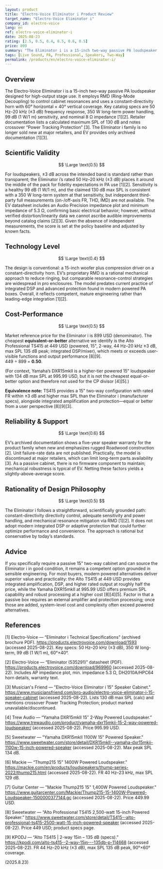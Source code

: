 ```yaml
---
layout: product
title: "Electro-Voice Eliminator i Product Review"
target_name: "Electro-Voice Eliminator i"
company_id: electro-voice
lang: en
ref: electro-voice-eliminator-i
date: 2025-08-23
rating: [2.5, 0.5, 0.4, 0.5, 0.6, 0.5]
price: 899
summary: "The Eliminator i is a 15-inch two-way passive PA loudspeaker with Ring-Mode Decoupling (RMD), rated 350 W long-term, 99 dB sensitivity, and 60°×40° horn coverage."
tags: [Live Sound, PA, Professional, Speakers, Two-Way]
permalink: /products/en/electro-voice-eliminator-i/
---
```

## Overview

The Electro-Voice Eliminator i is a 15-inch two-way passive PA loudspeaker designed for high-output stage use. It employs RMD (Ring-Mode Decoupling) to control cabinet resonances and uses a constant-directivity horn with 60° horizontal × 40° vertical coverage. Key catalog specs are 50 Hz–20 kHz (±3 dB) frequency response, 350 W long-term power handling, 99 dB (1 W/1 m) sensitivity, and nominal 8 Ω impedance [1][2]. Retailer documentation lists a calculated maximum SPL of 130 dB and notes crossover “Power Tracking Protection” [3]. The Eliminator i family is no longer sold new at major retailers, and EV provides only archived documentation [1][3].

## Scientific Validity

$$ \Large \text{0.5} $$

For loudspeakers, ±3 dB across the intended band is standard rather than transparent; the Eliminator i’s rated 50 Hz–20 kHz (±3 dB) places it around the middle of the pack for fidelity expectations in PA use [1][2]. Sensitivity is a healthy 99 dB (1 W/1 m), and the claimed 130 dB max SPL is consistent with a 350 W long-term system at that sensitivity, but independent third-party full measurements (on-/off-axis FR, THD, IMD) are not available. The EV datasheet includes an Audio Precision impedance plot and minimum impedance of 5.3 Ω, confirming basic electrical behavior; however, without verified distortion/linearity data we cannot ascribe audible improvements beyond catalog claims [2][3]. Given the absence of independent measurements, the score is set at the policy baseline and adjusted by known facts.

## Technology Level

$$ \Large \text{0.4} $$

The design is conventional: a 15-inch woofer plus compression driver on a constant-directivity horn. EV’s proprietary RMD is a rational mechanical approach to reduce ringing, but comparable resonance-control strategies are widespread in pro enclosures. The model predates current practice of integrated DSP and advanced protection found in modern powered PA boxes. Overall, it reflects competent, mature engineering rather than leading-edge integration [1][2].

## Cost-Performance

$$ \Large \text{0.5} $$

Market reference price for the Eliminator i is 899 USD (denominator). The cheapest **equivalent-or-better** alternative we identify is the Alto Professional TS415 at 449 USD (powered, 15", 2-way, 44 Hz–20 kHz ±3 dB, max SPL 135 dB peak; integrated DSP/mixer), which meets or exceeds user-visible functions and output performance [8][9].  
449 ÷ 899 = **0.50**.

(For context, Yamaha’s DXR15mkII is a higher-tier powered 15" loudspeaker with 134 dB max SPL at 995.99 USD, but it is not the cheapest equal-or-better option and therefore not used for the CP divisor [4][5].)

**Equivalence note:** TS415 provides a 15" two-way configuration with rated FR within ±3 dB and higher max SPL than the Eliminator i (manufacturer specs), alongside integrated amplification and protection—equal or better from a user perspective [8][9][3].

## Reliability & Support

$$ \Large \text{0.6} $$

EV’s archived documentation shows a five-year speaker warranty for the product family when new and emphasizes rugged Roadwood construction [2]. Unit failure-rate data are not published. Practically, the model is discontinued at major retailers, which can limit long-term parts availability [3]. As a passive cabinet, there is no firmware component to maintain; mechanical robustness is typical of EV. Netting these factors yields a slightly-above-average score.

## Rationality of Design Philosophy

$$ \Large \text{0.5} $$

The Eliminator i follows a straightforward, scientifically grounded path: constant-directivity directivity control, adequate sensitivity and power handling, and mechanical resonance mitigation via RMD [1][2]. It does not adopt modern integrated DSP or adaptive protection that could further optimize performance and convenience. The approach is rational but conservative by today’s standards.

## Advice

If you specifically require a passive 15" two-way cabinet and can source the Eliminator i in good condition, it remains a competent option grounded in sensible engineering. For most buyers, modern powered alternatives deliver superior value and practicality: the Alto TS415 at 449 USD provides integrated amplification, DSP, and higher rated output at roughly half the price, while the Yamaha DXR15mkII at 995.99 USD offers premium SPL capability and robust processing at a higher cost [8][4][5]. Factor in that a passive box requires an external amplifier and protection processing; once those are added, system-level cost and complexity often exceed powered alternatives.

## References

[1] Electro-Voice — “Eliminator i Technical Specifications” (archived brochure PDF). https://products.electrovoice.com/download/1593 (accessed 2025-08-22). Key specs: 50 Hz–20 kHz (±3 dB), 350 W long-term, 99 dB (1 W/1 m), 60°×40°.

[2] Electro-Voice — “Eliminator (535291)” datasheet (PDF). https://products.electrovoice.com/download/969960 (accessed 2025-08-22). Includes AP impedance plot, min. impedance 5.3 Ω, DH2010A/HPC64 horn details, warranty text.

[3] Musician's Friend — "Electro-Voice Eliminator i 15" Speaker Cabinet." https://www.musiciansfriend.com/pro-audio/electro-voice-eliminator-i-15-speaker-cabinet (accessed 2025-08-22). Lists 130 dB max SPL (calc) and mentions crossover Power Tracking Protection; product marked unavailable/discontinued.

[4] Trew Audio — “Yamaha DXR15mkII 15″ 2-Way Powered Loudspeaker.” https://www.trewaudio.com/product/yamaha-dxr15mkii-15-2-way-powered-loudspeaker/ (accessed 2025-08-22). Price 995.99 USD.

[5] Sweetwater — "Yamaha DXR15mkII 1100W 15" Powered Speaker." https://www.sweetwater.com/store/detail/DXR15mkII--yamaha-dxr15mkii-1100w-15-inch-powered-speaker (accessed 2025-08-22). Max peak SPL 134 dB.

[6] Mackie — “Thump215 15” 1400W Powered Loudspeaker.” https://mackie.com/en/products/loudspeakers/thump-series-2022/thump215.html (accessed 2025-08-22). FR 40 Hz–23 kHz, max SPL 129 dB.

[7] Guitar Center — "Mackie Thump215 15" 1,400W Powered Loudspeaker." https://www.guitarcenter.com/Mackie/Thump215-15-1400W-Powered-Loudspeaker-1500000377144.gc (accessed 2025-08-22). Price 449.99 USD.

[8] Sweetwater — “Alto Professional TS415 2,500-watt 15-inch Powered Speaker.” https://www.sweetwater.com/store/detail/TS415--alto-professional-ts415-2500-watt-15-inch-powered-speaker (accessed 2025-08-22). Price 449 USD; product specs page.

[9] KPODJ — “Alto TS415 | 2-way 15in – 135 dB (specs).” https://kpodj.com/alto-ts415--2-way-15in---135db-p-114668 (accessed 2025-08-22). FR 44 Hz–20 kHz (±3 dB), max SPL 135 dB peak, 90°×60° coverage.

(2025.8.23)

